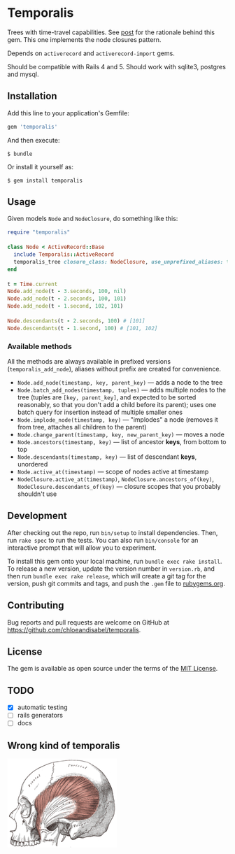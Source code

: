 # Temporalis

Trees with time-travel capabilities. See [post](https://github.com/markiz/historical-trees-matchup/blob/master/historic_trees.md) for the rationale behind this gem.
This one implements the node closures pattern.

Depends on `activerecord` and `activerecord-import` gems.

Should be compatible with Rails 4 and 5. Should work with sqlite3, postgres and mysql.

## Installation

Add this line to your application's Gemfile:

```ruby
gem 'temporalis'
```

And then execute:

    $ bundle

Or install it yourself as:

    $ gem install temporalis

## Usage

Given models `Node` and `NodeClosure`, do something like this:

```ruby
require "temporalis"

class Node < ActiveRecord::Base
  include Temporalis::ActiveRecord
  temporalis_tree closure_class: NodeClosure, use_unprefixed_aliases: true
end

t = Time.current
Node.add_node(t - 3.seconds, 100, nil)
Node.add_node(t - 2.seconds, 100, 101)
Node.add_node(t - 1.second, 102, 101)

Node.descendants(t - 2.seconds, 100) # [101]
Node.descendants(t - 1.second, 100) # [101, 102]
```

### Available methods

All the methods are always available in prefixed versions (`temporalis_add_node`), aliases without prefix are created for convenience.

* `Node.add_node(timestamp, key, parent_key)` — adds a node to the tree
* `Node.batch_add_nodes(timestamp, tuples)` — adds multiple nodes to the tree (tuples are `[key, parent_key]`, and expected to be sorted reasonably, so that you don't add a child before its parent); uses one batch query for insertion instead of multiple smaller ones
* `Node.implode_node(timestamp, key)` — "implodes" a node (removes it from tree, attaches all children to the parent)
* `Node.change_parent(timestamp, key, new_parent_key)` — moves a node
* `Node.ancestors(timestamp, key)` — list of ancestor **keys**, from bottom to top
* `Node.descendants(timestamp, key)` — list of descendant **keys**, unordered
* `Node.active_at(timestamp)` — scope of nodes active at timestamp
* `NodeClosure.active_at(timestamp)`, `NodeClosure.ancestors_of(key)`, `NodeClosure.descendants_of(key)` — closure scopes that you probably shouldn't use

## Development

After checking out the repo, run `bin/setup` to install dependencies. Then, run `rake spec` to run the tests. You can also run `bin/console` for an interactive prompt that will allow you to experiment.

To install this gem onto your local machine, run `bundle exec rake install`. To release a new version, update the version number in `version.rb`, and then run `bundle exec rake release`, which will create a git tag for the version, push git commits and tags, and push the `.gem` file to [rubygems.org](https://rubygems.org).

## Contributing

Bug reports and pull requests are welcome on GitHub at https://github.com/chloeandisabel/temporalis.

## License

The gem is available as open source under the terms of the [MIT License](https://opensource.org/licenses/MIT).

## TODO

-[x] automatic testing
-[ ] rails generators
-[ ] docs

## Wrong kind of temporalis

![wrong kind of temporalis](doc/temporalis.png)
